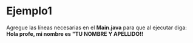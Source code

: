 # Ejemplo1

Agregue las líneas necesarias en el **Main.java** para que al ejecutar diga:</br>
**Hola profe, mi nombre es "TU NOMBRE Y APELLIDO!!**
